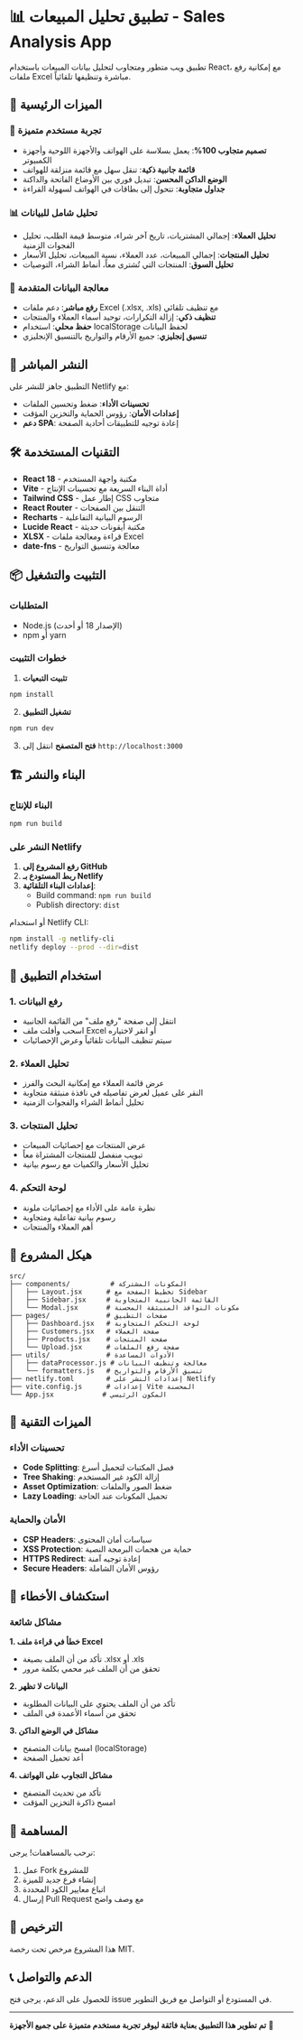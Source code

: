 # 📊 تطبيق تحليل المبيعات - Sales Analysis App

تطبيق ويب متطور ومتجاوب لتحليل بيانات المبيعات باستخدام React، مع إمكانية رفع ملفات Excel مباشرة وتنظيفها تلقائياً.

## 🌟 الميزات الرئيسية

### 📱 تجربة مستخدم متميزة
- **تصميم متجاوب 100%**: يعمل بسلاسة على الهواتف والأجهزة اللوحية وأجهزة الكمبيوتر
- **قائمة جانبية ذكية**: تنقل سهل مع قائمة منزلقة للهواتف
- **الوضع الداكن المحسن**: تبديل فوري بين الأوضاع الفاتحة والداكنة
- **جداول متجاوبة**: تتحول إلى بطاقات في الهواتف لسهولة القراءة

### 📊 تحليل شامل للبيانات
- **تحليل العملاء**: إجمالي المشتريات، تاريخ آخر شراء، متوسط قيمة الطلب، تحليل الفجوات الزمنية
- **تحليل المنتجات**: إجمالي المبيعات، عدد العملاء، نسبة المبيعات، تحليل الأسعار
- **تحليل السوق**: المنتجات التي تُشترى معاً، أنماط الشراء، التوصيات

### 📁 معالجة البيانات المتقدمة
- **رفع مباشر**: دعم ملفات Excel (.xlsx, .xls) مع تنظيف تلقائي
- **تنظيف ذكي**: إزالة التكرارات، توحيد أسماء العملاء والمنتجات
- **حفظ محلي**: استخدام localStorage لحفظ البيانات
- **تنسيق إنجليزي**: جميع الأرقام والتواريخ بالتنسيق الإنجليزي

## 🚀 النشر المباشر

التطبيق جاهز للنشر على Netlify مع:
- **تحسينات الأداء**: ضغط وتحسين الملفات
- **إعدادات الأمان**: رؤوس الحماية والتخزين المؤقت
- **دعم SPA**: إعادة توجيه للتطبيقات أحادية الصفحة

## 🛠️ التقنيات المستخدمة

- **React 18** - مكتبة واجهة المستخدم
- **Vite** - أداة البناء السريعة مع تحسينات الإنتاج
- **Tailwind CSS** - إطار عمل CSS متجاوب
- **React Router** - التنقل بين الصفحات
- **Recharts** - الرسوم البيانية التفاعلية
- **Lucide React** - مكتبة أيقونات حديثة
- **XLSX** - قراءة ومعالجة ملفات Excel
- **date-fns** - معالجة وتنسيق التواريخ

## 📦 التثبيت والتشغيل

### المتطلبات
- Node.js (الإصدار 18 أو أحدث)
- npm أو yarn

### خطوات التثبيت

1. **تثبيت التبعيات**
```bash
npm install
```

2. **تشغيل التطبيق**
```bash
npm run dev
```

3. **فتح المتصفح**
انتقل إلى `http://localhost:3000`

## 🏗️ البناء والنشر

### البناء للإنتاج
```bash
npm run build
```

### النشر على Netlify
1. **رفع المشروع إلى GitHub**
2. **ربط المستودع بـ Netlify**
3. **إعدادات البناء التلقائية**:
   - Build command: `npm run build`
   - Publish directory: `dist`

أو استخدام Netlify CLI:
```bash
npm install -g netlify-cli
netlify deploy --prod --dir=dist
```

## 📱 استخدام التطبيق

### 1. رفع البيانات
- انتقل إلى صفحة "رفع ملف" من القائمة الجانبية
- اسحب وأفلت ملف Excel أو انقر لاختياره
- سيتم تنظيف البيانات تلقائياً وعرض الإحصائيات

### 2. تحليل العملاء
- عرض قائمة العملاء مع إمكانية البحث والفرز
- النقر على عميل لعرض تفاصيله في نافذة منبثقة متجاوبة
- تحليل أنماط الشراء والفجوات الزمنية

### 3. تحليل المنتجات
- عرض المنتجات مع إحصائيات المبيعات
- تبويب منفصل للمنتجات المشتراة معاً
- تحليل الأسعار والكميات مع رسوم بيانية

### 4. لوحة التحكم
- نظرة عامة على الأداء مع إحصائيات ملونة
- رسوم بيانية تفاعلية ومتجاوبة
- أهم العملاء والمنتجات

## 📁 هيكل المشروع

```
src/
├── components/          # المكونات المشتركة
│   ├── Layout.jsx      # تخطيط الصفحة مع Sidebar
│   ├── Sidebar.jsx     # القائمة الجانبية المتجاوبة
│   └── Modal.jsx       # مكونات النوافذ المنبثقة المحسنة
├── pages/              # صفحات التطبيق
│   ├── Dashboard.jsx   # لوحة التحكم المتجاوبة
│   ├── Customers.jsx   # صفحة العملاء
│   ├── Products.jsx    # صفحة المنتجات
│   └── Upload.jsx      # صفحة رفع الملفات
├── utils/              # الأدوات المساعدة
│   ├── dataProcessor.js # معالجة وتنظيف البيانات
│   └── formatters.js   # تنسيق الأرقام والتواريخ
├── netlify.toml        # إعدادات النشر على Netlify
├── vite.config.js      # إعدادات Vite المحسنة
└── App.jsx            # المكون الرئيسي
```

## 🔧 الميزات التقنية

### تحسينات الأداء
- **Code Splitting**: فصل المكتبات لتحميل أسرع
- **Tree Shaking**: إزالة الكود غير المستخدم
- **Asset Optimization**: ضغط الصور والملفات
- **Lazy Loading**: تحميل المكونات عند الحاجة

### الأمان والحماية
- **CSP Headers**: سياسات أمان المحتوى
- **XSS Protection**: حماية من هجمات البرمجة النصية
- **HTTPS Redirect**: إعادة توجيه آمنة
- **Secure Headers**: رؤوس الأمان الشاملة

## 🐛 استكشاف الأخطاء

### مشاكل شائعة

**1. خطأ في قراءة ملف Excel**
- تأكد من أن الملف بصيغة .xlsx أو .xls
- تحقق من أن الملف غير محمي بكلمة مرور

**2. البيانات لا تظهر**
- تأكد من أن الملف يحتوي على البيانات المطلوبة
- تحقق من أسماء الأعمدة في الملف

**3. مشاكل في الوضع الداكن**
- امسح بيانات المتصفح (localStorage)
- أعد تحميل الصفحة

**4. مشاكل التجاوب على الهواتف**
- تأكد من تحديث المتصفح
- امسح ذاكرة التخزين المؤقت

## 🤝 المساهمة

نرحب بالمساهمات! يرجى:
1. عمل Fork للمشروع
2. إنشاء فرع جديد للميزة
3. اتباع معايير الكود المحددة
4. إرسال Pull Request مع وصف واضح

## 📄 الترخيص

هذا المشروع مرخص تحت رخصة MIT.

## 📞 الدعم والتواصل

للحصول على الدعم، يرجى فتح issue في المستودع أو التواصل مع فريق التطوير.

---

**تم تطوير هذا التطبيق بعناية فائقة ليوفر تجربة مستخدم متميزة على جميع الأجهزة** 🚀
